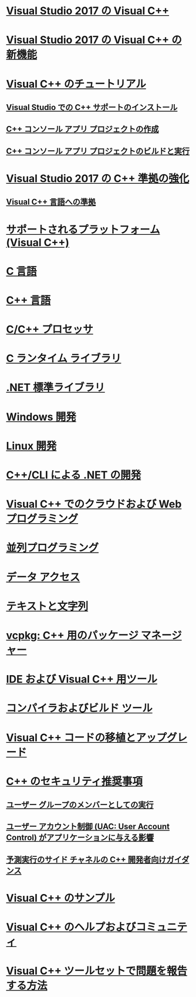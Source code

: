 # [Visual Studio 2017 の Visual C++](visual-cpp-in-visual-studio.md)
# [Visual Studio 2017 の Visual C++ の新機能](what-s-new-for-visual-cpp-in-visual-studio.md)
# [Visual C++ のチュートリアル](build/vscpp-step-0-installation.md)
## [Visual Studio での C++ サポートのインストール](build/vscpp-step-0-installation.md)
## [C++ コンソール アプリ プロジェクトの作成](build/vscpp-step-1-create.md)
## [C++ コンソール アプリ プロジェクトのビルドと実行](build/vscpp-step-2-build.md)
# [Visual Studio 2017 の C++ 準拠の強化](cpp-conformance-improvements-2017.md)
## [Visual C++ 言語への準拠](visual-cpp-language-conformance.md)
# [サポートされるプラットフォーム (Visual C++)](supported-platforms-visual-cpp.md)
# [C 言語](c-language/c-language-reference.md)
# [C++ 言語](cpp/cpp-language-reference.md)
# [C/C++ プロセッサ](preprocessor/c-cpp-preprocessor-reference.md)
# [C ランタイム ライブラリ](c-runtime-library/c-run-time-library-reference.md)
# [.NET 標準ライブラリ](standard-library/cpp-standard-library-reference.md)
# [Windows 開発](windows/overview-of-windows-programming-in-cpp.md)
# [Linux 開発](linux/download-install-and-setup-the-linux-development-workload.md)
# [C++/CLI による .NET の開発](dotnet/dotnet-programming-with-cpp-cli-visual-cpp.md)
# [Visual C++ でのクラウドおよび Web プログラミング](cloud/cloud-and-web-programming-in-visual-cpp.md)
# [並列プログラミング](parallel/parallel-programming-in-visual-cpp.md)
# [データ アクセス](data/data-access-in-cpp.md)
# [テキストと文字列](text/text-and-strings-in-visual-cpp.md)
# [vcpkg: C++ 用のパッケージ マネージャー](vcpkg.md)
# [IDE および Visual C++ 用ツール](ide/ide-and-tools-for-visual-cpp-development.md)
# [コンパイラおよびビルド ツール](build/building-c-cpp-programs.md)
# [Visual C++ コードの移植とアップグレード](porting/visual-cpp-porting-and-upgrading-guide.md)
# [C++ のセキュリティ推奨事項](security/security-best-practices-for-cpp.md)
## [ユーザー グループのメンバーとしての実行](security/running-as-a-member-of-the-users-group.md)
## [ユーザー アカウント制御 (UAC: User Account Control) がアプリケーションに与える影響](security/how-user-account-control-uac-affects-your-application.md)
## [予測実行のサイド チャネルの C++ 開発者向けガイダンス](security/developer-guidance-speculative-execution.md)
# [Visual C++ のサンプル](visual-cpp-samples.md)
# [Visual C++ のヘルプおよびコミュニティ](visual-cpp-help-and-community.md)
# [Visual C++ ツールセットで問題を報告する方法](how-to-report-a-problem-with-the-visual-cpp-toolset.md)